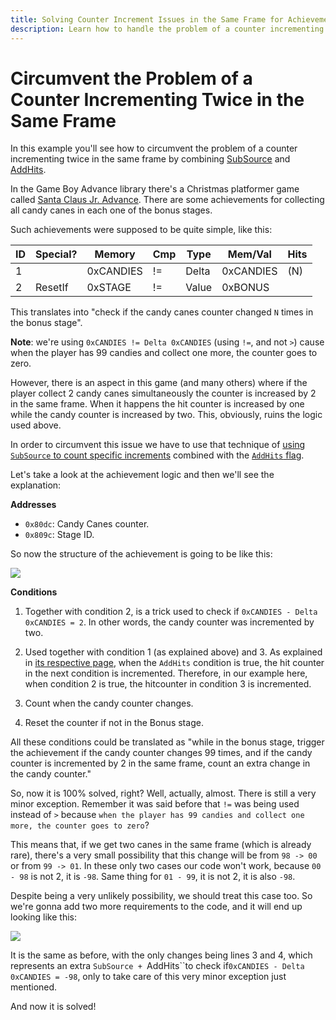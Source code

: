 ```yaml
---
title: Solving Counter Increment Issues in the Same Frame for Achievements
description: Learn how to handle the problem of a counter incrementing twice in the same frame using `SubSource` and `AddHits` flags, ensuring accurate achievement logic in games with simultaneous item collection.
---
```


# Circumvent the Problem of a Counter Incrementing Twice in the Same Frame

In this example you'll see how to circumvent the problem of a counter incrementing twice in the same frame by combining [SubSource](/developer-docs/flags/subsource) and [AddHits](/developer-docs/flags/addhits-subhits).

In the Game Boy Advance library there's a Christmas platformer game called [Santa Claus Jr. Advance](http://retroachievements.org/Game/7152). There are some achievements for collecting all candy canes in each one of the bonus stages.

Such achievements were supposed to be quite simple, like this:

| ID  | Special? | Memory    | Cmp | Type  | Mem/Val   | Hits |
| --- | -------- | --------- | --- | ----- | --------- | ---- |
| 1   |          | 0xCANDIES | !=  | Delta | 0xCANDIES | (N)  |
| 2   | ResetIf  | 0xSTAGE   | !=  | Value | 0xBONUS   |

This translates into "check if the candy canes counter changed `N` times in the bonus stage".

**Note**: we're using `0xCANDIES != Delta 0xCANDIES` (using `!=`, and not `>`) cause when the player has 99 candies and collect one more, the counter goes to zero.

However, there is an aspect in this game (and many others) where if the player collect 2 candy canes simultaneously the counter is increased by 2 in the same frame. When it happens the hit counter is increased by one while the candy counter is increased by two. This, obviously, ruins the logic used above.

In order to circumvent this issue we have to use that technique of [using `SubSource` to count specific increments](/developer-docs/flags/subsource#using-subsource-to-count-specific-increments) combined with the [`AddHits` flag](/developer-docs/flags/addhits-subhits).

Let's take a look at the achievement logic and then we'll see the explanation:

**Addresses**

- `0x80dc`: Candy Canes counter.
- `0x809c`: Stage ID.

So now the structure of the achievement is going to be like this:

![](https://i.imgur.com/sDtPpX9.png)

**Conditions**

1. Together with condition 2, is a trick used to check if `0xCANDIES - Delta 0xCANDIES = 2`. In other words, the candy counter was incremented by two.

2. Used together with condition 1 (as explained above) and 3. As explained in [its respective page](/developer-docs/flags/addhits-subhits), when the `AddHits` condition is true, the hit counter in the next condition is incremented. Therefore, in our example here, when condition 2 is true, the hitcounter in condition 3 is incremented.

3. Count when the candy counter changes.

4. Reset the counter if not in the Bonus stage.

All these conditions could be translated as "while in the bonus stage, trigger the achievement if the candy counter changes 99 times, and if the candy counter is incremented by 2 in the same frame, count an extra change in the candy counter."

So, now it is 100% solved, right? Well, actually, almost. There is still a very minor exception. Remember it was said before that `!=` was being used instead of `>` because `when the player has 99 candies and collect one more, the counter goes to zero`?

This means that, if we get two canes in the same frame (which is already rare), there's a very small possibility that this change will be from `98 -> 00` or from `99 -> 01`. In these only two cases our code won't work, because `00 - 98` is not 2, it is `-98`. Same thing for `01 - 99`, it is not 2, it is also `-98`.

Despite being a very unlikely possibility, we should treat this case too. So we're gonna add two more requirements to the code, and it will end up looking like this:

![](https://i.imgur.com/6wePK8N.png)

It is the same as before, with the only changes being lines 3 and 4, which represents an extra `SubSource + `AddHits``to check if`0xCANDIES - Delta 0xCANDIES = -98`, only to take care of this very minor exception just mentioned.

And now it is solved!
